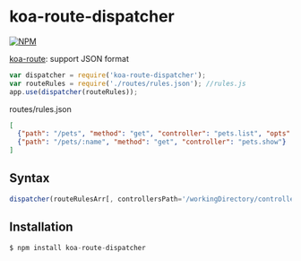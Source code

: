 # koa-route-dispatcher

[![NPM](https://nodei.co/npm/koa-route-dispatcher.png?downloads=true)](https://nodei.co/npm/koa-route-dispatcher/)

[koa-route](https://github.com/koajs/route): support JSON format

```js
var dispatcher = require('koa-route-dispatcher');
var routeRules = require('./routes/rules.json'); //rules.js
app.use(dispatcher(routeRules));
```
routes/rules.json
```json
[
  {"path": "/pets", "method": "get", "controller": "pets.list", "opts": {}},
  {"path": "/pets/:name", "method": "get", "controller": "pets.show"}
]
```
## Syntax

```js
dispatcher(routeRulesArr[, controllersPath='/workingDirectory/controllers/']);
```
## Installation

```js
$ npm install koa-route-dispatcher
```
